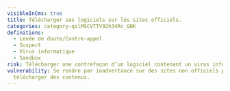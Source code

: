 ```yaml
---
visibleInCms: true
title: Télécharger ses logiciels sur les sites officiels.
categories: category-qslMSCVTTV92h34Rc_GNK
definitions:
  - Levée de doute/Contre-appel
  - Suspect
  - Virus informatique
  - Sandbox
risk: Télécharger une contrefaçon d’un logiciel contenant un virus informatique.
vulnerability: Se rendre par inadvertance sur des sites non officiels pour y
  télécharger des contenus.
---
```


